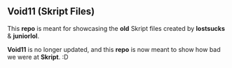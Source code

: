 ## Void11 (Skript Files)

This **repo** is meant for showcasing the **old** Skript files created by **lostsucks** & **juniorlol**.

**Void11** is no longer updated, and this **repo** is now meant to show how bad we were at **Skript**. :D
